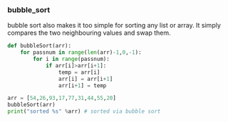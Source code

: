 ### bubble_sort

bubble sort also makes it too simple for sorting any list or array. It simply compares the two neighbouring values and swap them.

```python
def bubbleSort(arr):
    for passnum in range(len(arr)-1,0,-1):
        for i in range(passnum):
            if arr[i]>arr[i+1]:
                temp = arr[i]
                arr[i] = arr[i+1]
                arr[i+1] = temp

```

```python
arr = [54,26,93,17,77,31,44,55,20]
bubbleSort(arr)
print("sorted %s" %arr) # sorted via bubble sort
```
